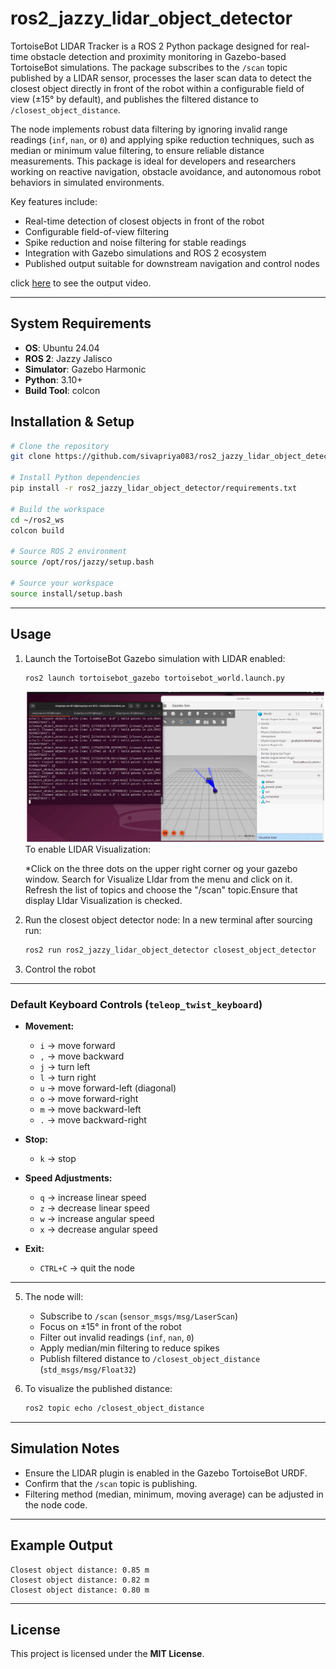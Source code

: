 # ros2_jazzy_lidar_object_detector
TortoiseBot LIDAR Tracker is a ROS 2 Python package designed for real-time obstacle detection and proximity monitoring in Gazebo-based TortoiseBot simulations. The package subscribes to the `/scan` topic published by a LIDAR sensor, processes the laser scan data to detect the closest object directly in front of the robot within a configurable field of view (±15° by default), and publishes the filtered distance to `/closest_object_distance`.  

The node implements robust data filtering by ignoring invalid range readings (`inf`, `nan`, or `0`) and applying spike reduction techniques, such as median or minimum value filtering, to ensure reliable distance measurements. This package is ideal for developers and researchers working on reactive navigation, obstacle avoidance, and autonomous robot behaviors in simulated environments.  

Key features include:  
- Real-time detection of closest objects in front of the robot  
- Configurable field-of-view filtering  
- Spike reduction and noise filtering for stable readings  
- Integration with Gazebo simulations and ROS 2 ecosystem  
- Published output suitable for downstream navigation and control nodes
    
click [here](https://youtu.be/Oc131PJi4ho) to see the output video.


---

## System Requirements

- **OS**: Ubuntu 24.04  
- **ROS 2**: Jazzy Jalisco  
- **Simulator**: Gazebo Harmonic  
- **Python**: 3.10+  
- **Build Tool**: colcon  


## Installation & Setup

```bash
# Clone the repository
git clone https://github.com/sivapriya083/ros2_jazzy_lidar_object_detector.git

# Install Python dependencies
pip install -r ros2_jazzy_lidar_object_detector/requirements.txt

# Build the workspace
cd ~/ros2_ws
colcon build

# Source ROS 2 environment
source /opt/ros/jazzy/setup.bash

# Source your workspace
source install/setup.bash
```

---

## Usage

1. Launch the TortoiseBot Gazebo simulation with LIDAR enabled:

   ```bash
   ros2 launch tortoisebot_gazebo tortoisebot_world.launch.py
   ```
    ![](https://github.com/Sivapriya083/ros2_jazzy_lidar_object_detector/blob/main/lidar.png?raw=true)
    To enable LIDAR Visualization:

      *Click on the three dots on the upper right corner og your gazebo window.
       Search for Visualize LIdar from the menu and click on it.
       Refresh the list of topics and choose the "/scan" topic.Ensure that display LIdar Visualization is checked.

3. Run the closest object detector node:
    In a new terminal after sourcing run:

   ```bash
   ros2 run ros2_jazzy_lidar_object_detector closest_object_detector
   ```

4. Control the robot
   
---

### **Default Keyboard Controls (`teleop_twist_keyboard`)**

* **Movement:**

  * `i` → move forward
  * `,` → move backward
  * `j` → turn left
  * `l` → turn right
  * `u` → move forward-left (diagonal)
  * `o` → move forward-right
  * `m` → move backward-left
  * `.` → move backward-right

* **Stop:**

  * `k` → stop

* **Speed Adjustments:**

  * `q` → increase linear speed
  * `z` → decrease linear speed
  * `w` → increase angular speed
  * `x` → decrease angular speed

* **Exit:**

  * `CTRL+C` → quit the node

---


5. The node will:

   * Subscribe to `/scan` (`sensor_msgs/msg/LaserScan`)
   * Focus on ±15° in front of the robot
   * Filter out invalid readings (`inf`, `nan`, `0`)
   * Apply median/min filtering to reduce spikes
   * Publish filtered distance to `/closest_object_distance` (`std_msgs/msg/Float32`)

6. To visualize the published distance:

   ```bash
   ros2 topic echo /closest_object_distance
   ```

---

## Simulation Notes

* Ensure the LIDAR plugin is enabled in the Gazebo TortoiseBot URDF.
* Confirm that the `/scan` topic is publishing.
* Filtering method (median, minimum, moving average) can be adjusted in the node code.

---

## Example Output

```
Closest object distance: 0.85 m
Closest object distance: 0.82 m
Closest object distance: 0.80 m
```

---

## License

This project is licensed under the **MIT License**.





